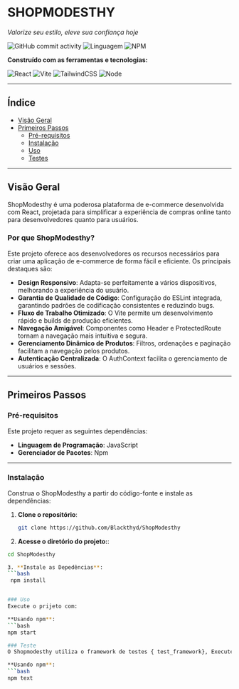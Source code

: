 # SHOPMODESTHY

*Valorize seu estilo, eleve sua confiança hoje*

![GitHub commit activity](https://img.shields.io/github/commit-activity/m/Blackthyd/ShopModesthy)
![Linguagem](https://img.shields.io/badge/language-JavaScript-blue)
![NPM](https://img.shields.io/badge/npm-v9.6.7-orange)

**Construído com as ferramentas e tecnologias:**

![React](https://img.shields.io/badge/React-18.2.0-blue)
![Vite](https://img.shields.io/badge/Vite-5.0.8-yellow)
![TailwindCSS](https://img.shields.io/badge/TailwindCSS-v3.4.1-teal)
![Node](https://img.shields.io/badge/Node-v18.18.0-green)

---

## Índice

- [Visão Geral](#visão-geral)
- [Primeiros Passos](#primeiros-passos)
  - [Pré-requisitos](#pré-requisitos)
  - [Instalação](#instalação)
  - [Uso](#uso)
  - [Testes](#testes)

---

## Visão Geral

ShopModesthy é uma poderosa plataforma de e-commerce desenvolvida com React, projetada para simplificar a experiência de compras online tanto para desenvolvedores quanto para usuários.

### Por que ShopModesthy?

Este projeto oferece aos desenvolvedores os recursos necessários para criar uma aplicação de e-commerce de forma fácil e eficiente. Os principais destaques são:

- **Design Responsivo**: Adapta-se perfeitamente a vários dispositivos, melhorando a experiência do usuário.
- **Garantia de Qualidade de Código**: Configuração do ESLint integrada, garantindo padrões de codificação consistentes e reduzindo bugs.
- **Fluxo de Trabalho Otimizado**: O Vite permite um desenvolvimento rápido e builds de produção eficientes.
- **Navegação Amigável**: Componentes como Header e ProtectedRoute tornam a navegação mais intuitiva e segura.
- **Gerenciamento Dinâmico de Produtos**: Filtros, ordenações e paginação facilitam a navegação pelos produtos.
- **Autenticação Centralizada**: O AuthContext facilita o gerenciamento de usuários e sessões.

---

## Primeiros Passos

### Pré-requisitos

Este projeto requer as seguintes dependências:

- **Linguagem de Programação**: JavaScript  
- **Gerenciador de Pacotes**: Npm

---

### Instalação

Construa o ShopModesthy a partir do código-fonte e instale as dependências:

1. **Clone o repositório**:
   ```bash
   git clone https://github.com/Blackthyd/ShopModesthy

2. **Acesse o diretório do projeto:**: 
  ```bash
  cd ShopModesthy

3. **Instale as Depedências**:
  ```bash
   npm install


### Uso
Execute o prijeto com: 

**Usando npm**:
```bash
 npm start
 
 ### Teste
 O Shopmodesthy utiliza o framework de testes { test_framework}, Execute o conjunto de testes com:

 **Usando npm**:
 ```bash
 npm text

